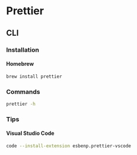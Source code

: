 # Prettier

## CLI

### Installation

#### Homebrew

```sh
brew install prettier
```

### Commands

```sh
prettier -h
```

### Tips

#### Visual Studio Code

```sh
code --install-extension esbenp.prettier-vscode
```
